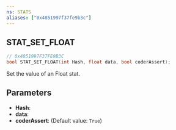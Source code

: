 ```yaml
---
ns: STATS
aliases: ["0x4851997f37fe9b3c"]
---
```

## STAT_SET_FLOAT

```c
// 0x4851997F37FE9B3C
bool STAT_SET_FLOAT(int Hash, float data, bool coderAssert);
```

Set the value of an Float stat.


## Parameters
* **Hash**: 
* **data**: 
* **coderAssert**: (Default value: `True`)

